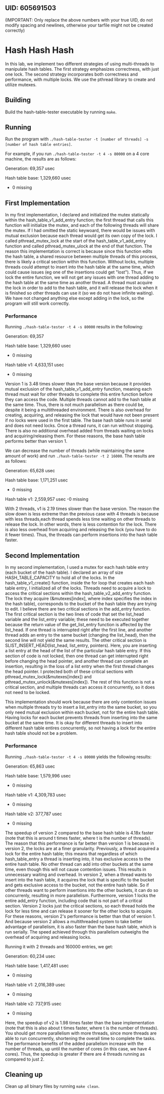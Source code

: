 ## UID: 605691503
(IMPORTANT: Only replace the above numbers with your true UID, do not modify spacing and newlines, otherwise your tarfile might not be created correctly)

# Hash Hash Hash

In this lab, we implement two different strategies of using multi-threads to manipulate hash tables. The first strategy emphasizes correctness, with just one lock. The second strategy incorporates both correctness and performance, with multiple locks. We use the pthread library to create and utilize  mutexes.

## Building

Build the hash-table-tester executable  by running ```make```.

## Running

Run the program with ```./hash-table-tester -t [number of threads] -s [number of hash table entries]```.

For example, if you run ```./hash-table-tester -t 4 -s 80000``` on a 4 core machine, the results are as follows:

Generation: 69,357 usec

Hash table base: 1,329,660 usec
- 0 missing


## First Implementation

In my first implementation, I declared and initialized the mutex statically within the hash_table_v1_add_entry function; the first thread that calls this function will initialize the mutex, and each of the following threads will share the mutex. If I had omitted the static keywoard, there would be issues with mutual exclusion because each thread would get its own copy of the lock. I called pthread_mutex_lock at the start of the hash_table_v1_add_entry function and called pthread_mutex_ulock at the end of that function. The reason this implementation is correct is because since this function edits the hash table, a shared resource between multiple threads of this process, there is likely a critical section within this function. Without locks, multiple threads could attempt to insert into the hash table at the same time, which could cause issues (eg one of the insertions could get "lost"). Thus, if we lock the entire function, we will not get any issues with one thread adding to the hash table at the same time as another thread. A thread must acquire the lock in order to add to the hash table, and it will release the lock when it is finished so other threads can use it (so we do not have infinite waiting).  We have not changed anything else except adding in the lock, so the program will still work correctly.

### Performance

Running ```./hash-table-tester -t 4 -s 80000``` results in the following:

Generation: 69,357

Hash table base: 1,329,660 usec
- 0 missing

Hash table v1: 4,633,151 usec
- 0 missing

Version 1 is 3.48 times slower than the base version because it provides mutual exclusion of the hash_table_v1_add_entry function, meaning each thread must wait for other threads to complete this entire function before they can access the code. Multiple threads cannot add to the hash table at the same time. Thus, there is not much parallelism as there could be, despite it being a multithreaded environment. There is also overhead for creating, acquiring, and releasing the lock that would have not been present if no locks were used in the first table. The base hash table runs in serial and does not need locks. Once a thread runs, it can run without stopping. There is also no additional overhead added from threads waiting on locks and acquiring/releasing them. For these reasons, the base hash table performs better than version 1.

We can decrease the number of threads (while maintaining the same amount of work) and run ```./hash-table-tester -t 2 16000```. The results are as follows:

Generation: 65,628 usec

Hash table base: 1,171,251 usec
- 0 missing

Hash table v1: 2,559,957 usec
-0 missing

With 2 threads, v1 is 2.19 times slower than the base version. The reason the slow down is less extreme than the previous case with 4 threads is because with less threads,each thread spends less time waiting on other threads to release the lock. In other words, there is less contention for the lock. There is also less overhead from acquiring and releasing the lock (you have to do it fewer times). Thus, the threads can perform insertions into the hash table faster.

## Second Implementation

In my second implementation, I used a mutex for each hash table entry (each bucket of the hash table). I declared an array of size HASH_TABLE_CAPACITY to hold all of the locks. In the hash_table_v1_create() function, inside the for loop that creates each hash table entry, I initialized all of the locks. Threads need to acquire a lock to access the critical sections within the hash_table_v2_add_entry function. The lock they acquire (&mutexes[index], where index specifies the index in the hash table), corresponds to the bucket of the hash table they are trying to edit. I believe there are two critical sections in the add_entry function. The first critical section is the two lines of code that set the list_head variable and the list_entry variable; these need to be executed together because the return value of the get_list_entry function is affected by the list_head. If one thread is interrupted right after the first line, and another thread adds an entry to the same bucket (changing the list_head), then the second line will not yield the same results. The other critical section is SLIST_INSERT_HEAD(list_head, list_entry, pointers). Here, you are inserting a list entry at the head of the list of the particular hash table entry. If this section of code is not locked, then one thread can get interrupted right before changing the head pointer, and another thread can complete an insertion, resulting in the loss of a list entry when the first thread changes the head pointer. I protected both of these critical sections with pthread_mutex_lock(&mutexes[index]) and pthread_mutex_unlock(&mutexes[index]). The rest of this function is not a critical section, and multiple threads can access it concurrently, so it does not need to be locked.

This implementation should work because there are only contention issues when multiple threads try to insert a list_entry into the same bucket, so you only need mutual exclusion within each bucket, not for the entire hash table. Having locks for each bucket prevents threads from inserting into the same bucket at the same time. It is okay for different threads to insert into different hash table entires concurrently, so not having a lock for the entire hash table should not be a problem.

### Performance

Running ```./hash-table-tester -t 4 -s 80000``` yields the following results:

Generation: 65,863 usec

Hash table base: 1,579,996 usec
- 0 missing

Hash table v1: 4,309,783 usec
- 0 missing

Hash table v2: 377,787 usec
- 0 missing

The speedup of version 2 compared to the base hash table is 4.18x faster (note that this is around t times faster, where t is the number of threads). The reason that this performance is far better than version 1 is because in version 2, the locks are at a finer granularity. Previously, a thread acquired a lock for the entire hash table; this means that regardless of which hash_table_entry a thread is inserting into, it has exclusive access to the entire hash table. No other thread can add into other buckets at the same time, even though this will not cause contention issues. This results in unnecessary waiting and overhead. In version 2, when a thread wants to insert into the hash table, it acquires the lock that is specific to the bucket and gets exclusive access to the bucket, not the entire hash table. So if other threads want to perform insertions into the other buckets, it can do so concurrenly, resulting in more parallelism. Furthermore, version 1 locks the entire add_entry function, including code that is not part of a critical section. Version 2 locks just the critical sections, so each thread holds the lock for less time and can release it sooner for the other locks to acquire. For these reasons, version 2's performance is better than that of version 1. And because version 2 allows a multithreaded system to take better advantage of parallelism, it is also faster than the base hash table, which is run serially. The speed achieved through this parallelism outweighs the overhead of acquiring and releasing locks.

Running it with 2 threads and 160000 entries, we get:

Generation: 60,234 usec

Hash table base: 1,417,481 usec
- 0 missing

Hash table v1: 2,016,389 usec
- 0 missing

Hash table v2: 737,915 usec
- 0 missing

Here, the speedup of v2 is 1.98 times faster than the base implementation (note that this is also about t times faster, where t is the number of threads). You should get more parallelism with more threads, since more threads are able to run concurrently, shortening the overall time to complete the tasks. The performance benefits of the added parallelism increase with the number of threads, up until the number of cores (in this case, we have 4 cores). Thus, the speedup is greater if there are 4 threads running as compared to just 2. 

## Cleaning up

Clean up all binary files by running ```make clean```.
